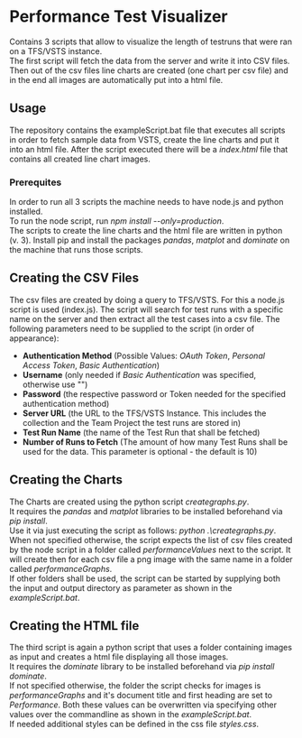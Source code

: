 # Performance Test Visualizer

Contains 3 scripts that allow to visualize the length of testruns that were ran on a TFS/VSTS instance.  
The first script will fetch the data from the server and write it into CSV files. Then out of the csv files line charts are created (one chart per csv file) and in the end all images are automatically put into a html file.  

## Usage
The repository contains the exampleScript.bat file that executes all scripts in order to fetch sample data from VSTS, create the line charts and put it into an html file. After the script executed there will be a *index.html* file that contains all created line chart images.

### Prerequites
In order to run all 3 scripts the machine needs to have node.js and python installed.  
To run the node script, run *npm install --only=production*.  
The scripts to create the line charts and the html file are written in python (v. 3). Install pip and install the packages *pandas*, *matplot* and *dominate* on the machine that runs those scripts.

## Creating the CSV Files
The csv files are created by doing a query to TFS/VSTS. For this a node.js script is used (index.js). The script will search for test runs with a specific name on the server and then extract all the test cases into a csv file. The following parameters need to be supplied to the script (in order of appearance):  
- **Authentication Method**  (Possible Values: *OAuth Token*, *Personal Access Token*, *Basic Authentication*)  
- **Username** (only needed if *Basic Authentication* was specified, otherwise use "")  
- **Password** (the respective password or Token needed for the specified authentication method)  
- **Server URL** (the URL to the TFS/VSTS Instance. This includes the collection and the Team Project the test runs are stored in)  
- **Test Run Name** (the name of the Test Run that shall be fetched)  
- **Number of Runs to Fetch** (The amount of how many Test Runs shall be used for the data. This parameter is optional - the default is 10)  

## Creating the Charts
The Charts are created using the python script *creategraphs.py*.  
It requires the *pandas* and *matplot* libraries to be installed beforehand via *pip install*.  
Use it via just executing the script as follows: *python .\creategraphs.py*.  
When not specified otherwise, the script expects the list of csv files created by the node script in a folder called *performanceValues* next to the script. It will create then for each csv file a png image with the same name in a folder called *performanceGraphs*.  
If other folders shall be used, the script can be started by supplying both the input and output directory as parameter as shown in the *exampleScript.bat*.

## Creating the HTML file
The third script is again a python script that uses a folder containing images as input and creates a html file displaying all those images.  
It requires the *dominate* library to be installed beforehand via *pip install dominate*.  
If not specified otherwise, the folder the script checks for images is *performanceGraphs* and it's document title and first heading are set to *Performance*. Both these values can be overwritten via specifying other values over the commandline as shown in the *exampleScript.bat*.  
If needed additional styles can be defined in the css file *styles.css*.
